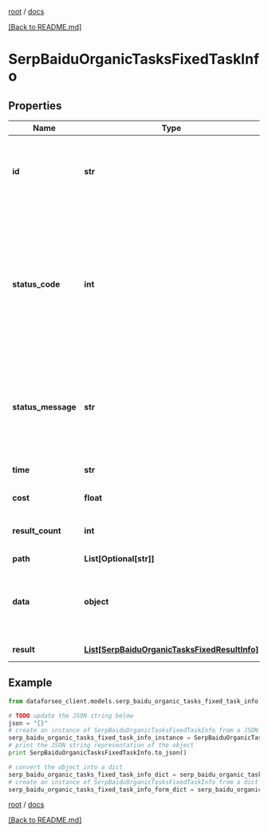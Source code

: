 [root](./../ "root") / [docs](./ "docs")

[[Back to README.md]](./../README.md "[Back to README.md]")

# SerpBaiduOrganicTasksFixedTaskInfo

## Properties

Name | Type | Description | Notes
------------ | ------------- | ------------- | -------------
**id** | **str** | task identifier unique task identifier in our system in the UUID format | [optional]
**status_code** | **int** | status code of the task generated by DataForSEO, can be within the following range: 10000-60000 you can find the full list of the response codes here | [optional]
**status_message** | **str** | informational message of the task you can find the full list of general informational messages here | [optional]
**time** | **str** | execution time, seconds | [optional]
**cost** | **float** | total tasks cost, USD | [optional]
**result_count** | **int** | number of elements in the result array | [optional]
**path** | **List[Optional[str]]** | URL path | [optional]
**data** | **object** | contains the same parameters that you specified in the POST request | [optional]
**result** | [**List[SerpBaiduOrganicTasksFixedResultInfo]**](SerpBaiduOrganicTasksFixedResultInfo.md) | array of results | [optional]

## Example

```python
from dataforseo_client.models.serp_baidu_organic_tasks_fixed_task_info import SerpBaiduOrganicTasksFixedTaskInfo

# TODO update the JSON string below
json = "{}"
# create an instance of SerpBaiduOrganicTasksFixedTaskInfo from a JSON string
serp_baidu_organic_tasks_fixed_task_info_instance = SerpBaiduOrganicTasksFixedTaskInfo.from_json(json)
# print the JSON string representation of the object
print SerpBaiduOrganicTasksFixedTaskInfo.to_json()

# convert the object into a dict
serp_baidu_organic_tasks_fixed_task_info_dict = serp_baidu_organic_tasks_fixed_task_info_instance.to_dict()
# create an instance of SerpBaiduOrganicTasksFixedTaskInfo from a dict
serp_baidu_organic_tasks_fixed_task_info_form_dict = serp_baidu_organic_tasks_fixed_task_info.from_dict(serp_baidu_organic_tasks_fixed_task_info_dict)
```

  

[root](./../ "root") / [docs](./ "docs")

[[Back to README.md]](./../README.md "[Back to README.md]")